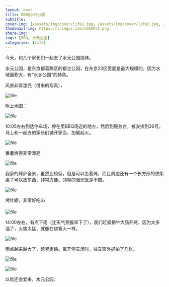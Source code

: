 ```yaml
---
layout: post
title: BBQ@水元公園
subtitle: 
cover-img: [/assets/img/cover/life1.jpg, /assets/img/cover/life2.jpg, /assets/img/cover/life3.jpg]
thumbnail-img: https://i.imgur.com/vGkUPot.png
share-img:
tags: [BBQ, 水元公園]
categories: [Life]
---
```


今天，和几个家长们一起去了水元公园烧烤。

水元公园，是东京都葛飾区的都立公园，在东京23区里面是最大规模的，因为水域面积大，有“水乡公园”的特色。

风景非常漂亮（借来的写真），

![file](https://i.imgur.com/vGkUPot.png)

附上地图：

![file](https://i.imgur.com/vGaAW9J.png)

10:05左右到达停车场，停在里BBQ场近的地方，然后到服务台，被安排到36号。
马上和一起去的家长们铺开家当，加碳起火。

![file](https://i.imgur.com/h2fl7b5.jpg)

番薯烤得非常漂亮

![file](https://i.imgur.com/MH0gO8Q.jpg)

我家的烤炉全景，虽然比较低，但是可以坐着烤，而且周边还有一个长方形的铁架桌子可以放东西，非常方便。领导的眼光就是不错。

![file](https://i.imgur.com/D6R7G6C.jpg)

烤牡蛎，非常好吃👍

![file](https://i.imgur.com/tobp0nL.png)

14:00左右，有点下雨（比天气预报早下了），我们赶紧把牛大肠开烤，因为太多油了，火势太猛，就像在烧篝火一样。

![file](https://i.imgur.com/hvfJzZ4.jpg)

雨点越来越大了，赶紧走路。离开停车场时，往车窗外抓拍了几张。

![file](https://i.imgur.com/SmhI79V.png)

![file](https://i.imgur.com/X1MG4ED.png)

以后还会爱来，水元公园。
